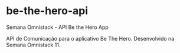# be-the-hero-api
Semana Omnistack - API Be the Hero App

API de Comunicação para o aplicativo Be The Hero.
Desenvolvido na Semana Omnistack 11.
